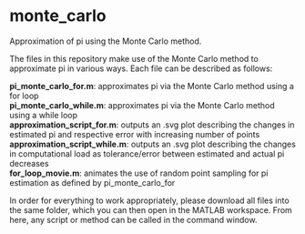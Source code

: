# monte_carlo
Approximation of pi using the Monte Carlo method.

The files in this repository make use of the Monte Carlo method to approximate 
pi in various ways. Each file can be described as follows:

__pi_monte_carlo_for.m__: approximates pi via the Monte Carlo method using a for loop <br />
__pi_monte_carlo_while.m__: approximates pi via the Monte Carlo method using a while loop <br />
__approximation_script_for.m__: outputs an .svg plot describing the changes in estimated pi and respective error with increasing number of points <br />
__approximation_script_while.m__: outputs an .svg plot describing the changes in computational load as tolerance/error between estimated and actual pi decreases <br />
__for_loop_movie.m__: animates the use of random point sampling for pi estimation as defined by pi_monte_carlo_for <br />

In order for everything to work appropriately, please download all files
into the same folder, which you can then open in the MATLAB workspace. 
From here, any script or method can be called in the command window. 

